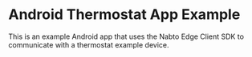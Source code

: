 # Android Thermostat App Example
This is an example Android app that uses the Nabto Edge Client SDK to communicate with a thermostat example device.
